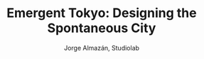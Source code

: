---
layout: book-review
title: "Emergent Tokyo: Designing the Spontaneous City"
author: Jorge Almazán, Studiolab
cover: assets/img/book_covers/tokyo.jpg
released: 2022
stars: 5
status: Finished
---